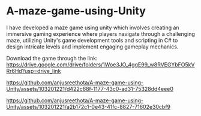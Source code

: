 # A-maze-game-using-Unity
I have developed a maze game using unity which involves creating an immersive gaming experience where players navigate through a challenging maze, utilizing Unity's game development tools and scripting in C# to design intricate levels and implement engaging gameplay mechanics.

Download the game through the link:
https://drive.google.com/drive/folders/1Woe3JO_4ggE99_w8RVEGYbFO5kVRr6Hd?usp=drive_link


https://github.com/anjusreethota/A-maze-game-using-Unity/assets/103201221/d422c68f-1177-43c0-ad31-75328dd4eee0


https://github.com/anjusreethota/A-maze-game-using-Unity/assets/103201221/a2b172c1-0e43-41fc-8827-71602e30cbf9




